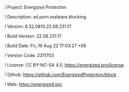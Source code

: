 ! Project: Energized Protection

! Description: ad.porn.malware blocking.

! Version: 6.32.0810.22.08.231.17

! Build Version: 22.08.231.17

! Build Date: Fri, 19 Aug 22 17:03:27 +06

! Version Code: 2311703

! License: CC BY-NC-SA 4.0, https://energized.pro/license

! Github: https://github.com/EnergizedProtection/block

! Web: https://energized.pro
